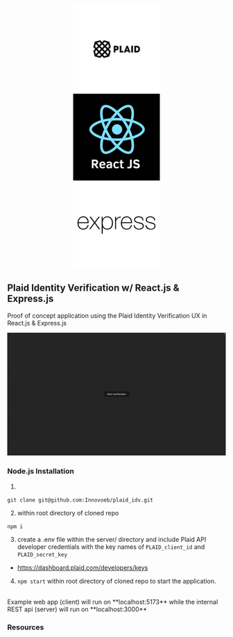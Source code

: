 <div style="text-align: center">
  <img src="pics/plaid-bg1x.jpg" alt="plaid logo" style="width: 200px; height: 200px; object-fit: cover; margin: 0 50px; display: inline-block;">
  <img src="pics/react.png" alt="react logo" style="width: 200px; height: 200px; object-fit: cover; margin: 0 50px; display: inline-block;">
  <img src="pics/express.png" alt="express logo" style="width: 200px; height: 200px; object-fit: cover; margin: 0 50px; display: inline-block;">
</div>

## Plaid Identity Verification w/ React.js & Express.js
Proof of concept application using the Plaid Identity Verification UX in React.js & Express.js

![Alt text for the GIF](pics/plaid-idv.gif)

### Node.js Installation
1. 
```
git clone git@github.com:Innovoeb/plaid_idv.git
```
2. within root directory of cloned repo
```
npm i
``` 
3. create a .env file within the server/ directory and include Plaid API developer credentials with the key names of `PLAID_client_id` and `PLAID_secret_key`
- https://dashboard.plaid.com/developers/keys 
4. ```npm start``` within root directory of cloned repo to start the application.

<br>
Example web app (client) will run on **localhost:5173** while the internal REST api (server) will run on **localhost:3000**



### Resources
